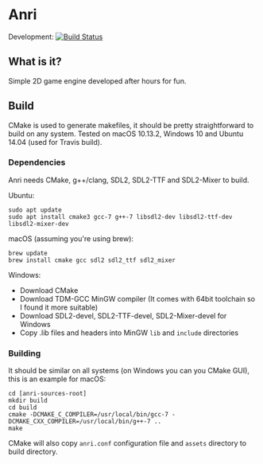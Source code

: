 # Anri
Development: [![Build Status](https://travis-ci.org/mhwcat/anri.svg?branch=development)](https://travis-ci.org/mhwcat/anri)
## What is it? 
Simple 2D game engine developed after hours for fun.

## Build
CMake is used to generate makefiles, it should be pretty straightforward to build on any system.
Tested on macOS 10.13.2, Windows 10 and Ubuntu 14.04 (used for Travis build).  
### Dependencies
Anri needs CMake, g++/clang, SDL2, SDL2-TTF and SDL2-Mixer to build.

Ubuntu:
```
sudo apt update
sudo apt install cmake3 gcc-7 g++-7 libsdl2-dev libsdl2-ttf-dev libsdl2-mixer-dev
```
macOS (assuming you're using brew):
```
brew update
brew install cmake gcc sdl2 sdl2_ttf sdl2_mixer
```
Windows:
* Download CMake 
* Download TDM-GCC MinGW compiler (It comes with 64bit toolchain so I found it more suitable)
* Download SDL2-devel, SDL2-TTF-devel, SDL2-Mixer-devel for Windows
* Copy .lib files and headers into MinGW `lib` and `include` directories
### Building
It should be similar on all systems (on Windows you can you CMake GUI), this is an example for macOS:
```
cd [anri-sources-root]
mkdir build
cd build
cmake -DCMAKE_C_COMPILER=/usr/local/bin/gcc-7 -DCMAKE_CXX_COMPILER=/usr/local/bin/g++-7 ..
make
```
CMake will also copy `anri.conf` configuration file and `assets` directory to build directory.